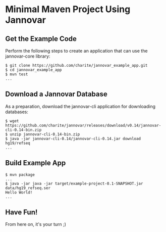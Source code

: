 # Minimal Maven Project Using Jannovar

## Get the Example Code

Perform the following steps to create an application that can use the jannovar-core library:

    $ git clone https://github.com/charite/jannovar_example_app.git
    $ cd jannovar_example_app
    $ mvn test
    ...

## Download a Jannovar Database

As a preparation, download the jannovar-cli application for downloading databases:

    $ wget https://github.com/charite/jannovar/releases/download/v0.14/jannovar-cli-0.14-bin.zip
    $ unzip jannovar-cli-0.14-bin.zip
    $ java -jar jannovar-cli-0.14/jannovar-cli-0.14.jar download hg19/refseq
    ...

## Build Example App

    $ mvn package
    ...
    $ java -jar java -jar target/example-project-0.1-SNAPSHOT.jar data/hg19_refseq.ser 
	Hello World!
	...

## Have Fun!

From here on, it's your turn ;)
